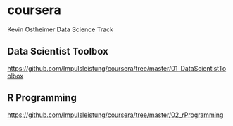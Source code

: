# coursera
Kevin Ostheimer
Data Science Track

## Data Scientist Toolbox
https://github.com/Impulsleistung/coursera/tree/master/01_DataScientistToolbox

## R Programming
https://github.com/Impulsleistung/coursera/tree/master/02_rProgramming

